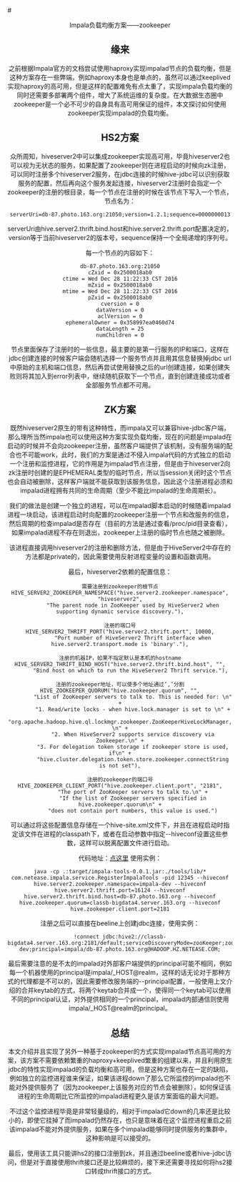 #<center>Impala负载均衡方案——zookeeper<center>

## 缘来

之前根据Impala官方的文档尝试使用haproxy实现impalad节点的负载均衡，但是这种方案存在一些弊端，例如haproxy本身也是单点的，虽然可以通过keeplived实现haproxy的高可用，但是这样的配置难免有点太重了，实现impala负载均衡的同时还需要多部署两个组件，增大了系统运维的复杂度。在大数据生态圈中zookeeper是一个必不可少的自身具有高可用保证的组件，本文探讨如何使用zookeeper实现impalad的负载均衡。

## HS2方案

众所周知，hiveserver2中可以集成zookeeper实现高可用，毕竟hiveserver2也可以视为无状态的服务，如果配置了zookeeper则在进程启动的时候向zk注册，可以同时注册多个hiveserver2服务，在jdbc连接的时候hive-jdbc可以识别获取服务的配置，然后再向这个服务发起连接，hiveserver2注册时会指定一个zookeeper的注册的根目录，每一个节点在注册的时候在该节点下写入一个节点，节点名为：

	serverUri=db-87.photo.163.org:21050;version=1.2.1;sequence=0000000013

serverUri由hive.server2.thrift.bind.host和hive.server2.thrift.port配置决定的，version等于当前hiveserver2的版本号，sequence保持一个全局递增的序列号。

每一个节点的内容如下：

	db-87.photo.163.org:21050
	cZxid = 0x2500018ab0
	ctime = Wed Dec 28 11:22:33 CST 2016
	mZxid = 0x2500018ab0
	mtime = Wed Dec 28 11:22:33 CST 2016
	pZxid = 0x2500018ab0
	cversion = 0
	dataVersion = 0
	aclVersion = 0
	ephemeralOwner = 0x358997ea0460d74
	dataLength = 25
	numChildren = 0

节点里面保存了注册时的一些信息，最主要的是第一行服务的IP和端口，这样在jdbc创建连接的时候客户端会随机选择一个服务节点并且用其信息替换掉jdbc url中原始的主机和端口信息，然后再尝试使用替换之后的url创建连接，如果创建失败则将其加入到error列表中，继续随机获取下一个节点，直到创建连接成功或者全部服务节点都不可用。

## ZK方案

既然hiveserver2原生的带有这种特性，而impala又可以兼容hive-jdbc客户端，那么理所当然impala也可以使用这种方案实现负载均衡，现在的问题是impalad在启动的时候并不会向zookeeper注册，虽然客户端提供了该机制，没有服务端的配合也不可能work，此时，我们的方案是通过不侵入impala代码的方式独立的启动一个注册和监控进程，它的作用是为impalad节点注册，但是由于hiveserver2向zk注册时创建的是EPHEMERAL类型的临时节点，所以当session关闭时这个节点也会自动被删除，这样客户端就不能获取到该服务信息，因此这个注册进程必须和impalad进程拥有共同的生命周期（至少不能比impalad的生命周期长）。

我们的做法是创建一个独立的进程，可以在impalad脚本启动的时候随着impalad进程一块启动，该进程启动时向配置的zookeeper注册一个节点和改服务的信息，然后周期的检查impalad是否存在（目前的方法是通过查看/proc/pid目录查看），如果impalad进程不存在则退出，zookeeper上注册的临时节点也随之被删除。

该进程直接调用hiveserver2的注册和删除方法，但是由于HiveServer2中存在的方法都是private的，因此需要使用反射进程变量的设置和函数调用。

最后，hiveserver2依赖的配置信息：

	需要注册到zookeeper的根节点
	HIVE_SERVER2_ZOOKEEPER_NAMESPACE("hive.server2.zookeeper.namespace", "hiveserver2",
	        "The parent node in ZooKeeper used by HiveServer2 when supporting dynamic service discovery."),
	
	注册的端口号
	HIVE_SERVER2_THRIFT_PORT("hive.server2.thrift.port", 10000,
	        "Port number of HiveServer2 Thrift interface when hive.server2.transport.mode is 'binary'."),
	
	注册的机器IP，如果不指定默认是本机的hostname
	HIVE_SERVER2_THRIFT_BIND_HOST("hive.server2.thrift.bind.host", "",
	        "Bind host on which to run the HiveServer2 Thrift service."),          
	
	注册的zookeeper地址，可以使多个地址通过‘,’分割
	HIVE_ZOOKEEPER_QUORUM("hive.zookeeper.quorum", "",
	        "List of ZooKeeper servers to talk to. This is needed for: \n" +
	        "1. Read/write locks - when hive.lock.manager is set to \n" +
	        "org.apache.hadoop.hive.ql.lockmgr.zookeeper.ZooKeeperHiveLockManager, \n" +
	        "2. When HiveServer2 supports service discovery via Zookeeper.\n" +
	        "3. For delegation token storage if zookeeper store is used, if\n" +
	        "hive.cluster.delegation.token.store.zookeeper.connectString is not set"),
	
	注册的zookeeper的端口号
	HIVE_ZOOKEEPER_CLIENT_PORT("hive.zookeeper.client.port", "2181",
	        "The port of ZooKeeper servers to talk to.\n" +
	        "If the list of Zookeeper servers specified in hive.zookeeper.quorum\n" +
	        "does not contain port numbers, this value is used.")
	
可以通过将这些配置信息存储在一个hive-site.xml文件下，并且在进程启动时指定该文件在进程的classpath下，或者在启动参数中指定--hiveconf设置这些参数，这样可以脱离配置文件进行启动。

代码地址：[点这里](https://github.com/terry-chelsea/bigdata/tree/master/impala)
使用实例：

	java -cp .:target/impala-tools-0.0.1.jar:./tools/lib/* com.netease.impala.service.RegisterImpalaTools -pid 12345 --hiveconf hive.server2.zookeeper.namespace=impala-dev --hiveconf hive.server2.thrift.port=16124 --hiveconf hive.server2.thrift.bind.host=db-87.photo.163.org --hiveconf hive.zookeeper.quorum=classb-bigdata4.server.163.org --hiveconf hive.zookeeper.client.port=2181

注册之后可以直接在beeline上创建jdbc连接，使用实例：

	!connect jdbc:hive2://classb-bigdata4.server.163.org:2181/default;serviceDiscoveryMode=zooKeeper;zooKeeperNamespace=impala-dev;principal=impala/db-87.photo.163.org@HADOOP.HZ.NETEASE.COM;

最后需要注意的是不太的impalad对外部客户端提供的principal可能不相同，例如每一个机器使用的principal是impala/_HOST@realm，这样的话无论对于那种方式的代理都是不可以的，因此需要修改服务端的--principal配置，一般使用上文介绍的合并keytab的方式，将两个keytab合并成一个，使得同一个keytab可以使用不同的principal认证，对外提供相同的一个principal，impalad内部通信则使用impala/_HOST@realm的principal。

## 总结

本文介绍并且实现了另外一种基于zookeeper的方式实现impalad节点高可用的方案，该方案不需要依赖繁重的haproxy+keeplived繁重的组建以来，并且利用原生jdbc的特性实现impalad的负载均衡和高可用，但是这种方案也存在一定的缺陷，例如独立的监控进程谁来保证，如果该进程down了那么它所监控的impalad也不能对外提供服务了（因为zookeeper上该服务对应的节点会被删除），如何保证该进程的生命周期比它所监控的impalad进程更久是该方案面临的最大问题。

不过这个监控进程毕竟是非常轻量级的，相对于impalad它down的几率还是比较小的，即使它挂掉了而impalad仍然存在，也只是意味着在这个监控进程重启之前该impalad不能对外提供服务，如果在多个impalad能够同时提供服务的集群中，这种影响是可以接受的。

最后，使用该工具只能讲hs2的接口注册到zk，并且通过beeline或者hive-jdbc访问，但是对于直接使用thrift接口还是比较麻烦的，接下来还需要寻找如何将hs2接口转成thrift接口的方式。
